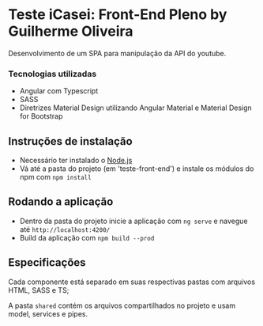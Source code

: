 # Teste iCasei: Front-End Pleno by Guilherme Oliveira
Desenvolvimento de um SPA para manipulação da API do youtube.

### Tecnologias utilizadas
- Angular com Typescript
- SASS
- Diretrizes Material Design utilizando Angular Material e Material Design for Bootstrap

## Instruções de instalação
- Necessário ter instalado o [Node.js](https://nodejs.org/en/)
- Vá até a pasta do projeto (em 'teste-front-end') e instale os módulos do npm com `npm install`

## Rodando a aplicação
- Dentro da pasta do projeto inicie a aplicação com `ng serve` e navegue até `http://localhost:4200/`
- Build da aplicação com `npm build --prod`

## Especificações 
Cada componente está separado em suas respectivas pastas com arquivos HTML, SASS e TS;

A pasta `shared` contém os arquivos compartilhados no projeto e usam model, services e pipes.

